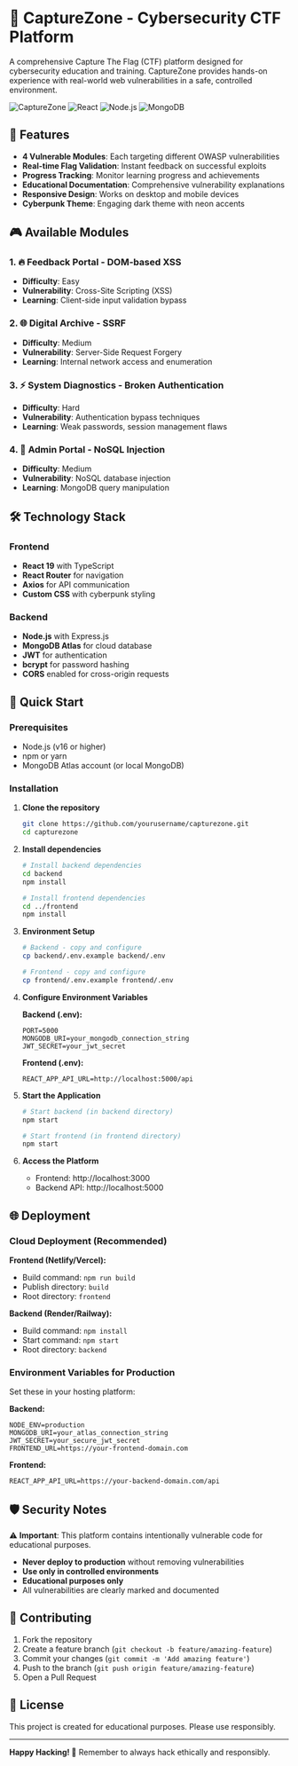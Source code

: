 # 🎯 CaptureZone - Cybersecurity CTF Platform

A comprehensive Capture The Flag (CTF) platform designed for cybersecurity education and training. CaptureZone provides hands-on experience with real-world web vulnerabilities in a safe, controlled environment.

![CaptureZone](https://img.shields.io/badge/CaptureZone-CTF%20Platform-brightgreen)
![React](https://img.shields.io/badge/React-TypeScript-blue)
![Node.js](https://img.shields.io/badge/Node.js-Express-green)
![MongoDB](https://img.shields.io/badge/MongoDB-Atlas-brightgreen)

## 🌟 Features

- **4 Vulnerable Modules**: Each targeting different OWASP vulnerabilities
- **Real-time Flag Validation**: Instant feedback on successful exploits
- **Progress Tracking**: Monitor learning progress and achievements
- **Educational Documentation**: Comprehensive vulnerability explanations
- **Responsive Design**: Works on desktop and mobile devices
- **Cyberpunk Theme**: Engaging dark theme with neon accents

## 🎮 Available Modules

### 1. 🔥 Feedback Portal - DOM-based XSS
- **Difficulty**: Easy
- **Vulnerability**: Cross-Site Scripting (XSS)
- **Learning**: Client-side input validation bypass

### 2. 🌐 Digital Archive - SSRF
- **Difficulty**: Medium  
- **Vulnerability**: Server-Side Request Forgery
- **Learning**: Internal network access and enumeration

### 3. ⚡ System Diagnostics - Broken Authentication
- **Difficulty**: Hard
- **Vulnerability**: Authentication bypass techniques
- **Learning**: Weak passwords, session management flaws

### 4. 🔐 Admin Portal - NoSQL Injection
- **Difficulty**: Medium
- **Vulnerability**: NoSQL database injection
- **Learning**: MongoDB query manipulation

## 🛠️ Technology Stack

### Frontend
- **React 19** with TypeScript
- **React Router** for navigation
- **Axios** for API communication
- **Custom CSS** with cyberpunk styling

### Backend
- **Node.js** with Express.js
- **MongoDB Atlas** for cloud database
- **JWT** for authentication
- **bcrypt** for password hashing
- **CORS** enabled for cross-origin requests

## 🚀 Quick Start

### Prerequisites
- Node.js (v16 or higher)
- npm or yarn
- MongoDB Atlas account (or local MongoDB)

### Installation

1. **Clone the repository**
   ```bash
   git clone https://github.com/yourusername/capturezone.git
   cd capturezone
   ```

2. **Install dependencies**
   ```bash
   # Install backend dependencies
   cd backend
   npm install

   # Install frontend dependencies
   cd ../frontend
   npm install
   ```

3. **Environment Setup**
   ```bash
   # Backend - copy and configure
   cp backend/.env.example backend/.env
   
   # Frontend - copy and configure
   cp frontend/.env.example frontend/.env
   ```

4. **Configure Environment Variables**
   
   **Backend (.env):**
   ```env
   PORT=5000
   MONGODB_URI=your_mongodb_connection_string
   JWT_SECRET=your_jwt_secret
   ```
   
   **Frontend (.env):**
   ```env
   REACT_APP_API_URL=http://localhost:5000/api
   ```

5. **Start the Application**
   ```bash
   # Start backend (in backend directory)
   npm start

   # Start frontend (in frontend directory)
   npm start
   ```

6. **Access the Platform**
   - Frontend: http://localhost:3000
   - Backend API: http://localhost:5000

## 🌐 Deployment

### Cloud Deployment (Recommended)

**Frontend (Netlify/Vercel):**
- Build command: `npm run build`
- Publish directory: `build`
- Root directory: `frontend`

**Backend (Render/Railway):**
- Build command: `npm install`
- Start command: `npm start`
- Root directory: `backend`

### Environment Variables for Production
Set these in your hosting platform:

**Backend:**
```env
NODE_ENV=production
MONGODB_URI=your_atlas_connection_string
JWT_SECRET=your_secure_jwt_secret
FRONTEND_URL=https://your-frontend-domain.com
```

**Frontend:**
```env
REACT_APP_API_URL=https://your-backend-domain.com/api
```

## 🛡️ Security Notes

⚠️ **Important**: This platform contains intentionally vulnerable code for educational purposes.

- **Never deploy to production** without removing vulnerabilities
- **Use only in controlled environments**
- **Educational purposes only**
- All vulnerabilities are clearly marked and documented

## 🤝 Contributing

1. Fork the repository
2. Create a feature branch (`git checkout -b feature/amazing-feature`)
3. Commit your changes (`git commit -m 'Add amazing feature'`)
4. Push to the branch (`git push origin feature/amazing-feature`)
5. Open a Pull Request

## 📝 License

This project is created for educational purposes. Please use responsibly.

---

**Happy Hacking! 🚀** Remember to always hack ethically and responsibly.